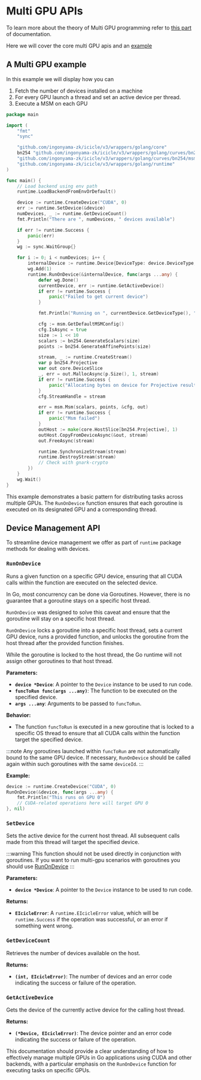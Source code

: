 # Multi GPU APIs

To learn more about the theory of Multi GPU programming refer to [this part](../multi-device.md) of documentation.

Here we will cover the core multi GPU apis and an [example](#a-multi-gpu-example)

## A Multi GPU example

In this example we will display how you can

1. Fetch the number of devices installed on a machine
2. For every GPU launch a thread and set an active device per thread.
3. Execute a MSM on each GPU

```go
package main

import (
	"fmt"
	"sync"

	"github.com/ingonyama-zk/icicle/v3/wrappers/golang/core"
	bn254 "github.com/ingonyama-zk/icicle/v3/wrappers/golang/curves/bn254"
	"github.com/ingonyama-zk/icicle/v3/wrappers/golang/curves/bn254/msm"
	"github.com/ingonyama-zk/icicle/v3/wrappers/golang/runtime"
)

func main() {
	// Load backend using env path
	runtime.LoadBackendFromEnvOrDefault()

	device := runtime.CreateDevice("CUDA", 0)
	err := runtime.SetDevice(&device)
	numDevices, _ := runtime.GetDeviceCount()
	fmt.Println("There are ", numDevices, " devices available")

	if err != runtime.Success {
		panic(err)
	}
	wg := sync.WaitGroup{}

	for i := 0; i < numDevices; i++ {
		internalDevice := runtime.Device{DeviceType: device.DeviceType, Id: int32(i)}
		wg.Add(1)
		runtime.RunOnDevice(&internalDevice, func(args ...any) {
			defer wg.Done()
			currentDevice, err := runtime.GetActiveDevice()
			if err != runtime.Success {
				panic("Failed to get current device")
			}

			fmt.Println("Running on ", currentDevice.GetDeviceType(), " ", currentDevice.Id, " device")

			cfg := msm.GetDefaultMSMConfig()
			cfg.IsAsync = true
			size := 1 << 10
			scalars := bn254.GenerateScalars(size)
			points := bn254.GenerateAffinePoints(size)

			stream, _ := runtime.CreateStream()
			var p bn254.Projective
			var out core.DeviceSlice
			_, err = out.MallocAsync(p.Size(), 1, stream)
			if err != runtime.Success {
				panic("Allocating bytes on device for Projective results failed")
			}
			cfg.StreamHandle = stream

			err = msm.Msm(scalars, points, &cfg, out)
			if err != runtime.Success {
				panic("Msm failed")
			}
			outHost := make(core.HostSlice[bn254.Projective], 1)
			outHost.CopyFromDeviceAsync(&out, stream)
			out.FreeAsync(stream)

			runtime.SynchronizeStream(stream)
			runtime.DestroyStream(stream)
			// Check with gnark-crypto
		})
	}
	wg.Wait()
}
```

This example demonstrates a basic pattern for distributing tasks across multiple GPUs. The `RunOnDevice` function ensures that each goroutine is executed on its designated GPU and a corresponding thread.

## Device Management API

To streamline device management we offer as part of `runtime` package methods for dealing with devices.

### `RunOnDevice`

Runs a given function on a specific GPU device, ensuring that all CUDA calls within the function are executed on the selected device.

In Go, most concurrency can be done via Goroutines. However, there is no guarantee that a goroutine stays on a specific host thread.

`RunOnDevice` was designed to solve this caveat and ensure that the goroutine will stay on a specific host thread.

`RunOnDevice` locks a goroutine into a specific host thread, sets a current GPU device, runs a provided function, and unlocks the goroutine from the host thread after the provided function finishes.

While the goroutine is locked to the host thread, the Go runtime will not assign other goroutines to that host thread.

**Parameters:**

- **`device *Device`**: A pointer to the `Device` instance to be used to run code.
- **`funcToRun func(args ...any)`**: The function to be executed on the specified device.
- **`args ...any`**: Arguments to be passed to `funcToRun`.

**Behavior:**

- The function `funcToRun` is executed in a new goroutine that is locked to a specific OS thread to ensure that all CUDA calls within the function target the specified device.

:::note
Any goroutines launched within `funcToRun` are not automatically bound to the same GPU device. If necessary, `RunOnDevice` should be called again within such goroutines with the same `deviceId`.
:::

**Example:**

```go
device := runtime.CreateDevice("CUDA", 0)
RunOnDevice(&device, func(args ...any) {
	fmt.Println("This runs on GPU 0")
	// CUDA-related operations here will target GPU 0
}, nil)
```

### `SetDevice`

Sets the active device for the current host thread. All subsequent calls made from this thread will target the specified device.

:::warning
This function should not be used directly in conjunction with goroutines. If you want to run multi-gpu scenarios with goroutines you should use [RunOnDevice](#runondevice)
:::

**Parameters:**

- **`device *Device`**: A pointer to the `Device` instance to be used to run code.

**Returns:**

- **`EIcicleError`**: A `runtime.EIcicleError` value, which will be `runtime.Success` if the operation was successful, or an error if something went wrong.

### `GetDeviceCount`

Retrieves the number of devices available on the host.

**Returns:**

- **`(int, EIcicleError)`**: The number of devices and an error code indicating the success or failure of the operation.

### `GetActiveDevice`

Gets the device of the currently active device for the calling host thread.

**Returns:**

- **`(*Device, EIcicleError)`**: The device pointer and an error code indicating the success or failure of the operation.


This documentation should provide a clear understanding of how to effectively manage multiple GPUs in Go applications using CUDA and other backends, with a particular emphasis on the `RunOnDevice` function for executing tasks on specific GPUs.
